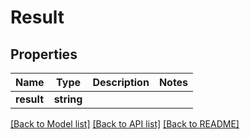 # Result

## Properties
Name | Type | Description | Notes
------------ | ------------- | ------------- | -------------
**result** | **string** |  | 

[[Back to Model list]](../README.md#documentation-for-models) [[Back to API list]](../README.md#documentation-for-api-endpoints) [[Back to README]](../README.md)


